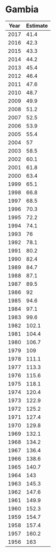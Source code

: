 # Gambia

| Year | Estimate |
| ---- | -------- |
| 2017 | 41.4 |
| 2016 | 42.3 |
| 2015 | 43.3 |
| 2014 | 44.2 |
| 2013 | 45.4 |
| 2012 | 46.4 |
| 2011 | 47.6 |
| 2010 | 48.7 |
| 2009 | 49.9 |
| 2008 | 51.2 |
| 2007 | 52.5 |
| 2006 | 53.9 |
| 2005 | 55.4 |
| 2004 | 57 |
| 2003 | 58.5 |
| 2002 | 60.1 |
| 2001 | 61.8 |
| 2000 | 63.4 |
| 1999 | 65.1 |
| 1998 | 66.8 |
| 1997 | 68.5 |
| 1996 | 70.3 |
| 1995 | 72.2 |
| 1994 | 74.1 |
| 1993 | 76 |
| 1992 | 78.1 |
| 1991 | 80.2 |
| 1990 | 82.4 |
| 1989 | 84.7 |
| 1988 | 87.1 |
| 1987 | 89.5 |
| 1986 | 92 |
| 1985 | 94.6 |
| 1984 | 97.1 |
| 1983 | 99.6 |
| 1982 | 102.1 |
| 1981 | 104.4 |
| 1980 | 106.7 |
| 1979 | 109 |
| 1978 | 111.1 |
| 1977 | 113.3 |
| 1976 | 115.6 |
| 1975 | 118.1 |
| 1974 | 120.4 |
| 1973 | 122.9 |
| 1972 | 125.2 |
| 1971 | 127.4 |
| 1970 | 129.8 |
| 1969 | 132.1 |
| 1968 | 134.2 |
| 1967 | 136.4 |
| 1966 | 138.6 |
| 1965 | 140.7 |
| 1964 | 143 |
| 1963 | 145.3 |
| 1962 | 147.6 |
| 1961 | 149.9 |
| 1960 | 152.3 |
| 1959 | 154.7 |
| 1958 | 157.4 |
| 1957 | 160.2 |
| 1956 | 163 |